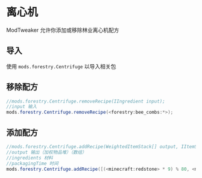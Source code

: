 # 离心机

ModTweaker 允许你添加或移除林业离心机配方

## 导入
使用 `mods.forestry.Centrifuge` 以导入相关包

## 移除配方

```JAVA
//mods.forestry.Centrifuge.removeRecipe(IIngredient input);
//input 输入
mods.forestry.Centrifuge.removeRecipe(<forestry:bee_combs:*>);

```


## 添加配方

```JAVA
//mods.forestry.Centrifuge.addRecipe(WeightedItemStack[] output, IItemStack ingredients, int packagingTime);
//output 输出（加权物品堆）（数组）
//ingredients 材料
//packagingTime 时间
mods.forestry.Centrifuge.addRecipe([(<minecraft:redstone> * 9) % 80, <minecraft:gold_ingot> % 12], <minecraft:redstone_block>, 100);
```


